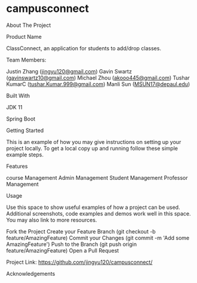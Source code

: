 # campusconnect
About The Project

Product Name 

ClassConnect, an application for students to add/drop classes.

Team Members:

Justin Zhang (jingyu120@gmail.com)
Gavin Swartz (gavinswartz10@gmail.com)
Michael Zhou (akooo445@gmail.com)
Tushar KumarC (tushar.Kumar.999@gmail.com)
Manli Sun (MSUN17@depaul.edu)


Built With

JDK 11

Spring Boot


Getting Started

This is an example of how you may give instructions on setting up your project locally. To get a local copy up and running follow these simple example steps.


Features

course Management
Admin Management
Student Management
Professor Management


Usage

Use this space to show useful examples of how a project can be used. Additional screenshots, code examples and demos work well in this space. You may also link to more resources.


Fork the Project
Create your Feature Branch (git checkout -b feature/AmazingFeature)
Commit your Changes (git commit -m 'Add some AmazingFeature')
Push to the Branch (git push origin feature/AmazingFeature)
Open a Pull Request



Project Link: https://github.com/jingyu120/campusconnect/


Acknowledgements

